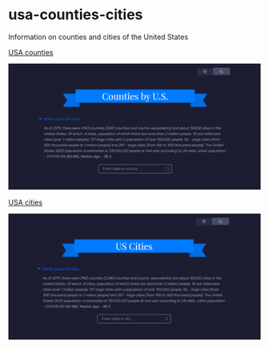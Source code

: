 # usa-counties-cities
Information on counties and cities of the United States

[USA counties](https://recreatorus.github.io/usa-counties-cities/index.html 'watch demo')

![scan](usa-county.png)

[USA cities](https://recreatorus.github.io/usa-counties-cities/usa-city.html 'watch demo')

![scan](usa-city.png)
